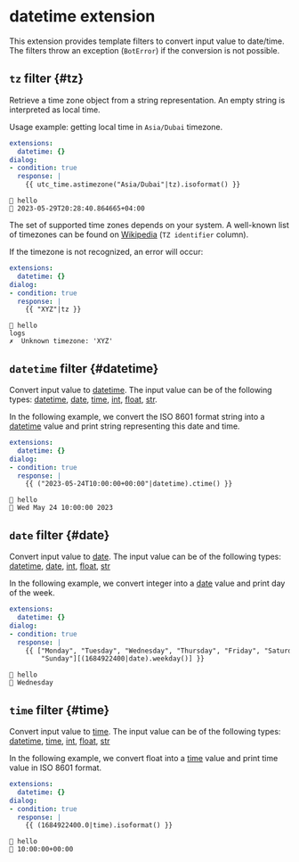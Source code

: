 # datetime extension

This extension provides template filters to convert input value to date/time.
The filters throw an exception (`BotError`) if the conversion is not possible.

## `tz` filter {#tz}

Retrieve a time zone object from a string representation. An empty string is interpreted as local time.

Usage example: getting local time in `Asia/Dubai` timezone.
```yaml
extensions:
  datetime: {}
dialog:
- condition: true
  response: |
    {{ utc_time.astimezone("Asia/Dubai"|tz).isoformat() }}
```
```
🧑 hello
🤖 2023-05-29T20:28:40.864665+04:00
```

The set of supported time zones depends on your system.
A well-known list of timezones can be found on [Wikipedia](https://en.wikipedia.org/wiki/List_of_tz_database_time_zones#List) (`TZ identifier` column).

If the timezone is not recognized, an error will occur:
```yaml
extensions:
  datetime: {}
dialog:
- condition: true
  response: |
    {{ "XYZ"|tz }}
```
```
🧑 hello
logs
✗  Unknown timezone: 'XYZ'
```

## `datetime` filter {#datetime}

Convert input value to [datetime](https://docs.python.org/3/library/datetime.html#datetime-objects).
The input value can be of the following types: [datetime](https://docs.python.org/3/library/datetime.html#datetime-objects), [date](https://docs.python.org/3/library/datetime.html#date-objects), [time](https://docs.python.org/3/library/datetime.html#time-objects), [int](/design-reference/numbers.md), [float](/design-reference/numbers.md), [str](/design-reference/strings.md).

In the following example, we convert the ISO 8601 format string into a [datetime](https://docs.python.org/3/library/datetime.html#datetime-objects) value and
print string representing this date and time.

```yaml
extensions:
  datetime: {}
dialog:
- condition: true
  response: |
    {{ ("2023-05-24T10:00:00+00:00"|datetime).ctime() }}
```
```
🧑 hello
🤖 Wed May 24 10:00:00 2023
```

## `date` filter {#date}

Convert input value to [date](https://docs.python.org/3/library/datetime.html#date-objects).
The input value can be of the following types: [datetime](https://docs.python.org/3/library/datetime.html#datetime-objects), [date](https://docs.python.org/3/library/datetime.html#date-objects), [int](/design-reference/numbers.md), [float](/design-reference/numbers.md), [str](/design-reference/strings.md)

In the following example, we convert integer into a [date](https://docs.python.org/3/library/datetime.html#date-objects) value and
print day of the week.
```yaml
extensions:
  datetime: {}
dialog:
- condition: true
  response: |
    {{ ["Monday", "Tuesday", "Wednesday", "Thursday", "Friday", "Saturday",
        "Sunday"][(1684922400|date).weekday()] }}
```
```
🧑 hello
🤖 Wednesday
```

## `time` filter {#time}

Convert input value to [time](https://docs.python.org/3/library/datetime.html#time-objects).
The input value can be of the following types: [datetime](https://docs.python.org/3/library/datetime.html#datetime-objects), [time](https://docs.python.org/3/library/datetime.html#time-objects), [int](/design-reference/numbers.md), [float](/design-reference/numbers.md), [str](/design-reference/strings.md)

In the following example, we convert float into a [time](https://docs.python.org/3/library/datetime.html#time-objects) value and
print time value in ISO 8601 format.
```yaml
extensions:
  datetime: {}
dialog:
- condition: true
  response: |
    {{ (1684922400.0|time).isoformat() }}
```
```
🧑 hello
🤖 10:00:00+00:00
```
